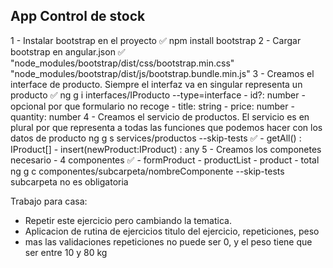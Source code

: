 ## App Control de stock

  1 - Instalar bootstrap en el proyecto ✅
        npm install bootstrap
  2 - Cargar bootstrap en angular.json ✅
        "node_modules/bootstrap/dist/css/bootstrap.min.css"
        "node_modules/bootstrap/dist/js/bootstrap.bundle.min.js"
  3 - Creamos el interface de producto. Siempre el interfaz va en singular representa un producto ✅
        ng g i interfaces/IProducto --type=interface
                - id?: number - opcional por que formulario no recoge 
                - title: string
                - price: number
                - quantity: number
  4 - Creamos el servicio de productos. El servicio es en plural por que representa a todas las funciones que podemos hacer con los datos de producto
        ng g s services/productos --skip-tests ✅
                 - getAll() : IProduct[]
                 - insert(newProduct:IProduct) : any
  5 - Creamos los componetes necesario - 4 componentes ✅
                - formProduct
                - productList
                    - product
                - total
            ng g c componentes/subcarpeta/nombreComponente --skip-tests
            subcarpeta no es obligatoria


Trabajo para casa:
  - Repetir este ejercicio pero cambiando la tematica.
  - Aplicacion de rutina de ejercicios titulo del ejercicio, repeticiones, peso
  - mas las validaciones repeticiones no puede ser 0, y el peso tiene que ser entre 10 y 80 kg
